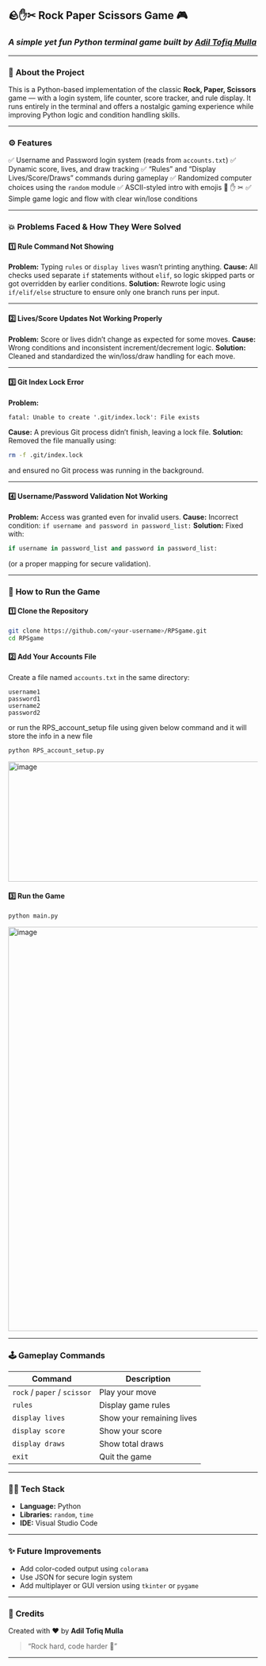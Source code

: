 
## 🪨✋✂ Rock Paper Scissors Game 🎮

### *A simple yet fun Python terminal game built by [Adil Tofiq Mulla](https://github.com/AdilTofiqMulla)*

---

### 🧠 **About the Project**

This is a Python-based implementation of the classic **Rock, Paper, Scissors** game — with a login system, life counter, score tracker, and rule display.
It runs entirely in the terminal and offers a nostalgic gaming experience while improving Python logic and condition handling skills.

---

### ⚙️ **Features**

✅ Username and Password login system (reads from `accounts.txt`)
✅ Dynamic score, lives, and draw tracking
✅ “Rules” and “Display Lives/Score/Draws” commands during gameplay
✅ Randomized computer choices using the `random` module
✅ ASCII-styled intro with emojis 🤘 ✋ ✂
✅ Simple game logic and flow with clear win/lose conditions

---

### 💥 **Problems Faced & How They Were Solved**

#### 1️⃣ **Rule Command Not Showing**

**Problem:** Typing `rules` or `display lives` wasn’t printing anything.
**Cause:** All checks used separate `if` statements without `elif`, so logic skipped parts or got overridden by earlier conditions.
**Solution:** Rewrote logic using `if/elif/else` structure to ensure only one branch runs per input.

---

#### 2️⃣ **Lives/Score Updates Not Working Properly**

**Problem:** Score or lives didn’t change as expected for some moves.
**Cause:** Wrong conditions and inconsistent increment/decrement logic.
**Solution:** Cleaned and standardized the win/loss/draw handling for each move.

---

#### 3️⃣ **Git Index Lock Error**

**Problem:**

```
fatal: Unable to create '.git/index.lock': File exists
```

**Cause:** A previous Git process didn’t finish, leaving a lock file.
**Solution:** Removed the file manually using:

```bash
rm -f .git/index.lock
```

and ensured no Git process was running in the background.

---

#### 4️⃣ **Username/Password Validation Not Working**

**Problem:** Access was granted even for invalid users.
**Cause:** Incorrect condition: `if username and password in password_list:`
**Solution:** Fixed with:

```python
if username in password_list and password in password_list:
```

(or a proper mapping for secure validation).

---

### 🧩 **How to Run the Game**

#### **1️⃣ Clone the Repository**

```bash
git clone https://github.com/<your-username>/RPSgame.git
cd RPSgame
```

#### **2️⃣ Add Your Accounts File**

Create a file named `accounts.txt` in the same directory:

```
username1
password1
username2
password2
```
or  run the RPS_account_setup file using given below command and it will store the info in a new file
```bash
python RPS_account_setup.py
```
<img width="601" height="242" alt="image" src="https://github.com/user-attachments/assets/f1d3e9c1-2d74-4f17-9eba-4075d3904251" />


#### **3️⃣ Run the Game**

```bash
python main.py
```
<img width="1039" height="814" alt="image" src="https://github.com/user-attachments/assets/3f62c6fe-0bfa-44fc-86dc-29be1ade95e1" />

---

### 🕹️ **Gameplay Commands**

| Command                      | Description               |
| ---------------------------- | ------------------------- |
| `rock` / `paper` / `scissor` | Play your move            |
| `rules`                      | Display game rules        |
| `display lives`              | Show your remaining lives |
| `display score`              | Show your score           |
| `display draws`              | Show total draws          |
| `exit`                       | Quit the game             |

---

### 🧑‍💻 **Tech Stack**

* **Language:** Python
* **Libraries:** `random`, `time`
* **IDE:** Visual Studio Code

---

### ✨ **Future Improvements**

* Add color-coded output using `colorama`
* Use JSON for secure login system
* Add multiplayer or GUI version using `tkinter` or `pygame`

---

### 🏁 **Credits**

Created with ❤️ by **Adil Tofiq Mulla**

> “Rock hard, code harder 🤘”

---

